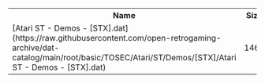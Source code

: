 <table>
<tr><th>Name</th><th>Size</th></tr>
<tr><td>[Atari ST - Demos - [STX].dat](https://raw.githubusercontent.com/open-retrogaming-archive/dat-catalog/main/root/basic/TOSEC/Atari/ST/Demos/[STX]/Atari ST - Demos - [STX].dat)</td><td>1463</td></tr>
</table>
